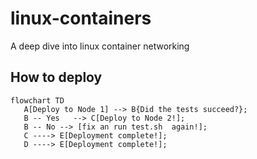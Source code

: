 # linux-containers
A deep dive into linux container networking

## How to deploy
```mermaid
flowchart TD
   A[Deploy to Node 1] --> B{Did the tests succeed?};
   B -- Yes   --> C[Deploy to Node 2!];
   B -- No --> [fix an run test.sh  again!];
   C ----> E[Deployment complete!];
   D ----> E[Deployment complete!];
```
